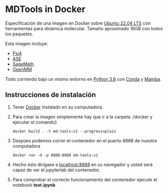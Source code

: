 # MDTools in Docker
Especificación de una imagen en Docker sobre [Ubuntu 22.04 LTS](https://ubuntu.com/download) con herramientas para dinámica molecular. Tamaño aproximado 16GB con todos los paquetes.

Esta imagen incluye:
* [Psi4](https://psicode.org/)
* [ASE](https://wiki.fysik.dtu.dk/ase/index.html)
* [SageMath](https://www.sagemath.org/)
* [OpenMM](https://openmm.org/)

Todo corriendo bajo un mismo entorno en [Python 3.8](https://www.python.org/) con [Conda](https://docs.conda.io/en/latest/) y [Mamba](https://mamba.readthedocs.io/en/latest/).

## Instrucciones de instalación
1. Tener [Docker](https://www.docker.com/) instalado en su computadora.
2. Para crear la imagen simplemente hay que ir a la carpeta ./docker y ejecutar el comando}

    ```
    docker build . -t md-tools:v1 --progress=plain
    ```
3. Despúes podemos correr el contenedor en el puerto 8888 de nuestra computadora

    ```
    docker run -d -p 8888:8888 md-tools:v1
    ```
4. Hecho esto dirigase a [localhost:8888](http://localhost:8888) en su navegador y usted será capaz de ver el jupyterlab del contenedor.
5. Para comprobar el correcto funcionamiento del contenedor ejecute el notebook **test.ipynb**.

